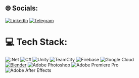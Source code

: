 <!--
# 💫 About Me:
Experienced Game Developer
-->
## 🌐 Socials:
[![LinkedIn](https://img.shields.io/badge/LinkedIn-%230077B5.svg?style=for-the-badge&logo=linkedin&logoColor=white)](https://linkedin.com/in/shishk0ff)
[![Telegram](https://img.shields.io/badge/Telegram-2CA5E0?style=for-the-badge&logo=telegram&logoColor=white)](https://t.me/shshkov)

# 💻 Tech Stack:
![.Net](https://img.shields.io/badge/.NET-5C2D91?style=for-the-badge&logo=.net&logoColor=white)
![C#](https://img.shields.io/badge/c%23-%23239120.svg?style=for-the-badge&logo=csharp&logoColor=white)
![Unity](https://img.shields.io/badge/Unity-%23000000.svg?style=for-the-badge&logo=unity&logoColor=white)
![TeamCity](https://img.shields.io/badge/teamcity-000000.svg?style=for-the-badge&logo=teamcity&logoColor=white)
![Firebase](https://img.shields.io/badge/firebase-%23039BE5.svg?style=for-the-badge&logo=firebase)
![Google Cloud](https://img.shields.io/badge/GoogleCloud-%234285F4.svg?style=for-the-badge&logo=google-cloud&logoColor=white)\
[![Blender](https://img.shields.io/badge/Blender-%23F5792A.svg?style=for-the-badge&logo=blender&logoColor=white)](#)
![Adobe Photoshop](https://img.shields.io/badge/adobe%20photoshop-%2331A8FF.svg?style=for-the-badge&logo=adobe%20photoshop&logoColor=white)
![Adobe Premiere Pro](https://img.shields.io/badge/Adobe%20Premiere%20Pro-9999FF.svg?style=for-the-badge&logo=Adobe%20Premiere%20Pro&logoColor=white)
![Adobe After Effects](https://img.shields.io/badge/Adobe%20After%20Effects-9999FF.svg?style=for-the-badge&logo=Adobe%20After%20Effects&logoColor=white)
<!--
# 📊 GitHub Stats:
![](https://github-readme-stats.vercel.app/api?username=piotr-shishkov&theme=radical&hide_border=false&include_all_commits=true&count_private=true)<br/>
![](https://github-readme-streak-stats.herokuapp.com/?user=piotr-shishkov&theme=radical&hide_border=false)<br/>
![](https://github-readme-stats.vercel.app/api/top-langs/?username=piotr-shishkov&theme=radical&hide_border=false&include_all_commits=true&count_private=true&layout=compact)

## 🏆 GitHub Trophies
![](https://github-profile-trophy.vercel.app/?username=piotr-shishkov&theme=radical&no-frame=false&no-bg=true&margin-w=4)


### 🔝 Top Contributed Repo
![](https://github-contributor-stats.vercel.app/api?username=piotr-shishkov&limit=5&theme=radical&combine_all_yearly_contributions=true)
---
[![](https://visitcount.itsvg.in/api?id=piotr-shishkov&icon=5&color=6)](https://visitcount.itsvg.in)
-->
